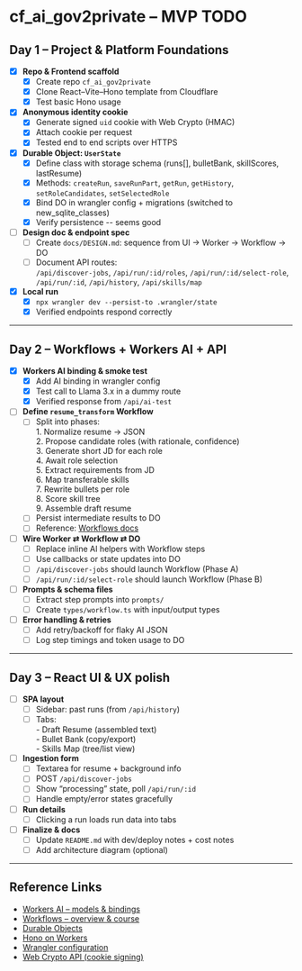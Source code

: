 # cf_ai_gov2private – MVP TODO


## Day 1 – Project & Platform Foundations

- [x] **Repo & Frontend scaffold**
  - [x] Create repo `cf_ai_gov2private`
  - [x] Clone React–Vite–Hono template from Cloudflare
  - [x] Test basic Hono usage

- [x] **Anonymous identity cookie**
  - [x] Generate signed `uid` cookie with Web Crypto (HMAC)
  - [x] Attach cookie per request
  - [x] Tested end to end scripts over HTTPS
- [x] **Durable Object: `UserState`**
  - [x] Define class with storage schema (runs[], bulletBank, skillScores, lastResume)
  - [x] Methods: `createRun`, `saveRunPart`, `getRun`, `getHistory`, `setRoleCandidates`, `setSelectedRole`
  - [x] Bind DO in wrangler config + migrations (switched to new_sqlite_classes)
  - [x] Verify persistence -- seems good

- [ ] **Design doc & endpoint spec**
  - [ ] Create `docs/DESIGN.md`: sequence from UI → Worker → Workflow → DO
  - [ ] Document API routes:  
        `/api/discover-jobs`, `/api/run/:id/roles`, `/api/run/:id/select-role`, `/api/run/:id`, `/api/history`, `/api/skills/map`

- [x] **Local run**
  - [x] `npx wrangler dev --persist-to .wrangler/state`  
  - [x] Verified endpoints respond correctly

---

## Day 2 – Workflows + Workers AI + API

- [x] **Workers AI binding & smoke test**
  - [x] Add AI binding in wrangler config
  - [x] Test call to Llama 3.x in a dummy route
  - [x] Verified response from `/api/ai-test`

- [ ] **Define `resume_transform` Workflow**
  - [ ] Split into phases:  
        1. Normalize resume → JSON  
        2. Propose candidate roles (with rationale, confidence)  
        3. Generate short JD for each role  
        4. Await role selection  
        5. Extract requirements from JD  
        6. Map transferable skills  
        7. Rewrite bullets per role  
        8. Score skill tree  
        9. Assemble draft resume
  - [ ] Persist intermediate results to DO
  - [ ] Reference: [Workflows docs](https://developers.cloudflare.com/workflows/)

- [ ] **Wire Worker ⇄ Workflow ⇄ DO**
  - [ ] Replace inline AI helpers with Workflow steps
  - [ ] Use callbacks or state updates into DO
  - [ ] `/api/discover-jobs` should launch Workflow (Phase A)
  - [ ] `/api/run/:id/select-role` should launch Workflow (Phase B)

- [ ] **Prompts & schema files**
  - [ ] Extract step prompts into `prompts/`
  - [ ] Create `types/workflow.ts` with input/output types

- [ ] **Error handling & retries**
  - [ ] Add retry/backoff for flaky AI JSON
  - [ ] Log step timings and token usage to DO

---

## Day 3 – React UI & UX polish

- [ ] **SPA layout**
  - [ ] Sidebar: past runs (from `/api/history`)
  - [ ] Tabs:  
        - Draft Resume (assembled text)  
        - Bullet Bank (copy/export)  
        - Skills Map (tree/list view)

- [ ] **Ingestion form**
  - [ ] Textarea for resume + background info
  - [ ] POST `/api/discover-jobs`
  - [ ] Show “processing” state, poll `/api/run/:id`
  - [ ] Handle empty/error states gracefully

- [ ] **Run details**
  - [ ] Clicking a run loads run data into tabs

- [ ] **Finalize & docs**
  - [ ] Update `README.md` with dev/deploy notes + cost notes
  - [ ] Add architecture diagram (optional)

---

## Reference Links

- [Workers AI – models & bindings](https://developers.cloudflare.com/workers-ai/models/)
- [Workflows – overview & course](https://developers.cloudflare.com/workflows/)
- [Durable Objects](https://developers.cloudflare.com/durable-objects/)
- [Hono on Workers](https://hono.dev/docs/getting-started/cloudflare-workers)
- [Wrangler configuration](https://developers.cloudflare.com/workers/wrangler/configuration/)
- [Web Crypto API (cookie signing)](https://developers.cloudflare.com/workers/runtime-apis/web-crypto/)
